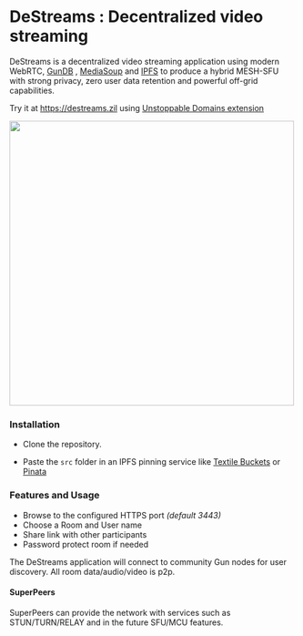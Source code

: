 

# DeStreams : Decentralized video streaming

DeStreams is a decentralized video streaming application using modern WebRTC, [GunDB](http://gun.eco) , [MediaSoup](https://mediasoup.org/) and [IPFS](https://ipfs.io) to produce a hybrid MESH-SFU with strong privacy, zero user data retention and powerful off-grid capabilities.

Try it at https://destreams.zil using [Unstoppable Domains extension](https://unstoppabledomains.com/extension)

<img src="https://user-images.githubusercontent.com/1423657/78457103-3260a800-76a8-11ea-8c7a-c909c88ba716.png" width=500>


<br/>



### Installation


* Clone the repository.

* Paste the ```src``` folder in an IPFS pinning service like [Textile Buckets](https://textile.io) or [Pinata](https://pinata.cloud)




### Features and Usage
* Browse to the configured HTTPS port _(default 3443)_
* Choose a Room and User name
* Share link with other participants
* Password protect room if needed

The DeStreams  application will connect to community Gun nodes for user discovery. All room data/audio/video is p2p.


#### SuperPeers
SuperPeers can provide the network with services such as STUN/TURN/RELAY and in the future SFU/MCU features. 


